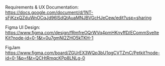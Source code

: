 Requirements & UX Documentation:
https://docs.google.com/document/d/1NT-sFjKzxQZduWnOCqJd96lSdQtAuaMNJBVGcHJeCew/edit?usp=sharing

Figma UI Design:
https://www.figma.com/design/fRmfreOQrWVq4pmHKnyffD/ECommSvelteKit?node-id=0-1&t=0u7gmNI2ZHO5kTKH-1

FigJam
https://www.figma.com/board/ZGUrEX3WQp3bU1qgCVTZmC/Petkit?node-id=0-1&p=f&t=QCHtRmqcKPp8LNLg-0
